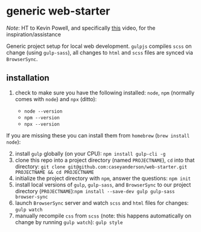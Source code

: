 # generic web-starter

*Note*: HT to Kevin Powell, and specifically [this](https://www.youtube.com/watch?v=QgMQeLymAdU) video, for the inspiration/assistance

Generic project setup for local web development. `gulpjs` compiles `scss` on change (using `gulp-sass`), all changes to `html` and `scss` files are synced via `BrowserSync`.


## installation

1. check to make sure you have the following installed: `node`, `npm` (normally comes with `node`) and `npx` (ditto):

    * `node --version`
    * `npm --version`
    * `npx --version`

If you are missing these you can install them from `homebrew` (`brew install node`):

2. install `gulp` globally (on your CPU): `npm install gulp-cli -g`
3. clone this repo into a project directory (named `PROJECTNAME`), `cd` into that directory: `git clone git@github.com:caseyanderson/web-starter.git PROJECTNAME && cd PROJECTNAME`
4. initialize the project directory with `npm`, answer the questions: `npm init`
5. install local versions of `gulp`, `gulp-sass`, and `BrowserSync` to our project directory (`PROJECTNAME`):`npm install --save-dev gulp gulp-sass browser-sync`
6. launch `BrowserSync` server and watch `scss` and `html` files for changes: `gulp watch`
7. manually recompile `css` from `scss` (note: this happens automatically on change by running `gulp watch`): `gulp style`
